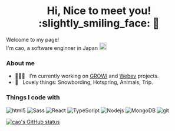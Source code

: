 <h1 align="center">Hi, Nice to meet you! :slightly_smiling_face: 👋</h1>
<p> 
  Welcome to my page! </br>
  I'm cao, a software enginner in Japan <img src="https://user-images.githubusercontent.com/59536731/133943777-24eb0902-b9c2-4886-a8c6-9b415b859085.png" width="20"/>
</p>

<h3>About me</h3>

- 👩🏼‍💻 &nbsp; I’m currently working on [GROWI](https://growi.org/ja/) and [Webev]() projects.
- :yellow_heart: &nbsp; Lovely things: Snowbording, Hotspring, Animals, Trip.

<h3>Things I code with</h3>
<p>
  <img alt="html5" src="https://img.shields.io/badge/-HTML5-E34F26?style=flat-square&logo=html5&logoColor=white" />
  <img alt="Sass" src="https://img.shields.io/badge/-Sass-CC6699?style=flat-square&logo=sass&logoColor=white" />
  <img alt="React" src="https://img.shields.io/badge/-React-45b8d8?style=flat-square&logo=react&logoColor=white" />
  <img alt="TypeScript" src="https://img.shields.io/badge/-TypeScript-007ACC?style=flat-square&logo=typescript&logoColor=white" /> 
  <img alt="Nodejs" src="https://img.shields.io/badge/-Nodejs-43853d?style=flat-square&logo=Node.js&logoColor=white" />
  <img alt="MongoDB" src="https://img.shields.io/badge/-MongoDB-13aa52?style=flat-square&logo=mongodb&logoColor=white" />
  <img alt="git" src="https://img.shields.io/badge/-Git-F05032?style=flat-square&logo=git&logoColor=white" />
</p>


[![cao's GitHub status](https://github-readme-stats.vercel.app/api?username=kaoritokashiki)](https://github.com/anuraghazra/github-readme-stats)
